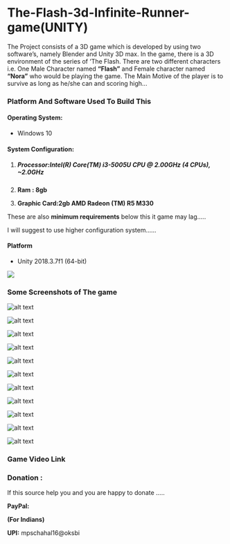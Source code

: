 # The-Flash-3d-Infinite-Runner-game(UNITY)

The Project consists of a 3D game which is developed by using two software’s, namely Blender and Unity 3D max. In the game, there is a 3D environment of the series of ‘The Flash. There are two different characters i.e. One Male Character named **“Flash”** and Female character named **“Nora”** who would be playing the game. The Main Motive of the player is to survive as long as he/she can and scoring high...



### **Platform And Software Used To Build This**



#### **Operating System**: 

- Windows 10

#### **System Configuration:**

1. ##### **Processor:Intel(R) Core(TM) i3-5005U CPU @ 2.00GHz (4 CPUs), ~2.0GHz**

2. **Ram : 8gb**

3. **Graphic Card:2gb AMD Radeon (TM) R5 M330**

These are also **minimum requirements** below this it game may lag.....

I will suggest to use higher configuration system......



#### Platform

- Unity 2018.3.7f1 (64-bit)



![](C:\Users\Manpreet\Desktop\unity.jpg)

### **Some Screenshots of The game**



![alt text](https://github.com/mpschahal16/The-Flash-3d-Infinite-Runner-game/blob/master/SampleImages/Screenshot%20(2).png)



![alt text](https://github.com/mpschahal16/The-Flash-3d-Infinite-Runner-game/blob/master/SampleImages/Screenshot%20(4).png)



![alt text](https://github.com/mpschahal16/The-Flash-3d-Infinite-Runner-game/blob/master/SampleImages/Screenshot%20(3).png)

![alt text](https://github.com/mpschahal16/The-Flash-3d-Infinite-Runner-game/blob/master/SampleImages/Screenshot%20(5).png)





![alt text](https://github.com/mpschahal16/The-Flash-3d-Infinite-Runner-game/blob/master/SampleImages/Screenshot%20(6).png)



![alt text](https://github.com/mpschahal16/The-Flash-3d-Infinite-Runner-game/blob/master/SampleImages/Screenshot%20(7).png)



![alt text](https://github.com/mpschahal16/The-Flash-3d-Infinite-Runner-game/blob/master/SampleImages/Screenshot%20(8).png)



![alt text](https://github.com/mpschahal16/The-Flash-3d-Infinite-Runner-game/blob/master/SampleImages/Screenshot%20(9).png)



![alt text](https://github.com/mpschahal16/The-Flash-3d-Infinite-Runner-game/blob/master/SampleImages/Screenshot%20(10).png)



![alt text](https://github.com/mpschahal16/The-Flash-3d-Infinite-Runner-game/blob/master/SampleImages/Screenshot%20(11).png)

![alt text](https://github.com/mpschahal16/The-Flash-3d-Infinite-Runner-game/blob/master/SampleImages/Screenshot%20(12).png)



### **Game Video Link**

[alt text]: https://www.youtube.com/watch?v=MCzaV9onlK4



### **Donation :**

If this source help you and you are happy to donate .....

**PayPal:**

[alt text]: https://www.paypal.me/mpschahal

**(For Indians)**

**UPI:** mpschahal16@oksbi
